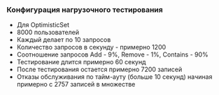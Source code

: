 ### Конфигурация нагрузочного тестирования
- Для OptimisticSet
- 8000 пользователей
- Каждый делает по 10 запросов
- Количество запросов в секунду - примерно 1200
- Соотношение запросов Add - 9%, Remove - 1%, Contains - 90%
- Тестирование длится примерно 60 секунд
- После тестирования остается примерно 7200 записей
- Отказы обслуживания по тайм-ауту (больше 10 секунд) начиная примерно с 2757 записей в множестве